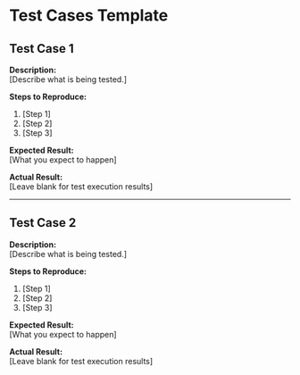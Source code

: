 # Test Cases Template

## Test Case 1

**Description:**  
[Describe what is being tested.]

**Steps to Reproduce:**
1. [Step 1]
2. [Step 2]
3. [Step 3]

**Expected Result:**  
[What you expect to happen]

**Actual Result:**  
[Leave blank for test execution results]

---

## Test Case 2

**Description:**  
[Describe what is being tested.]

**Steps to Reproduce:**
1. [Step 1]
2. [Step 2]
3. [Step 3]

**Expected Result:**  
[What you expect to happen]

**Actual Result:**  
[Leave blank for test execution results]
